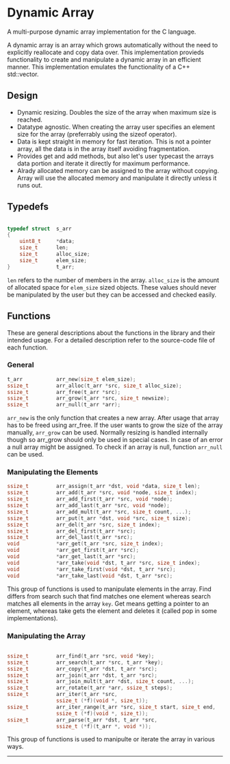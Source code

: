 # Dynamic Array

A multi-purpose dynamic array implementation for the C language.

A dynamic array is an array which grows automatically without the need to
explicitly reallocate and copy data over. This implementation provieds
functionality to create and manipulate a dynamic array in an efficient
manner. This implementation emulates the functionality of a C++ std::vector.

## Design

-   Dynamic resizing. Doubles the size of the array when maximum size
    is reached.
-   Datatype agnostic. When creating the array user specifies an element size
    for the array (preferrably using the sizeof operator).
-   Data is kept straight in memory for fast iteration. This is not a pointer
    array, all the data is in the array itself avoiding fragmentation.
-   Provides get and add methods, but also let's user typecast the arrays data
    portion and iterate it directly for maximum performance.
-   Alrady allocated memory can be assigned to the array without copying. Array
    will use the allocated memory and manipulate it directly unless it runs out.

## Typedefs

```c

typedef struct  s_arr
{
    uint8_t     *data;
    size_t      len;
    size_t      alloc_size;
    size_t      elem_size;
}               t_arr;

```

`len` refers to the number of members in the array. `alloc_size` is the amount
of allocated space for `elem_size` sized objects. These values should never be
manipulated by the user but they can be accessed and checked easily.

## Functions

These are general descriptions about the functions in the library and their
intended usage. For a detailed description refer to the source-code file
of each function.

### General

```c
t_arr           arr_new(size_t elem_size);
ssize_t         arr_alloc(t_arr *src, size_t alloc_size);
ssize_t         arr_free(t_arr *src);
ssize_t         arr_grow(t_arr *src, size_t newsize);
ssize_t         arr_null(t_arr *arr);
```

`arr_new` is the only function that creates a new array. After usage that array has
to be freed using arr_free. If the user wants to grow the size of the array
manually, `arr_grow` can be used. Normally resizing is handled internally though so
arr_grow should only be used in special cases. In case of an error a null array
might be assigned. To check if an array is null, function `arr_null` can be used.

### Manipulating the Elements

```c
ssize_t         arr_assign(t_arr *dst, void *data, size_t len);
ssize_t         arr_add(t_arr *src, void *node, size_t index);
ssize_t         arr_add_first(t_arr *src, void *node);
ssize_t         arr_add_last(t_arr *src, void *node);
ssize_t         arr_add_mult(t_arr *src, size_t count, ...);
ssize_t         arr_put(t_arr *dst, void *src, size_t size);
ssize_t         arr_del(t_arr *src, size_t index);
ssize_t         arr_del_first(t_arr *src);
ssize_t         arr_del_last(t_arr *src);
void            *arr_get(t_arr *src, size_t index);
void            *arr_get_first(t_arr *src);
void            *arr_get_last(t_arr *src);
void            *arr_take(void *dst, t_arr *src, size_t index);
void            *arr_take_first(void *dst, t_arr *src);
void            *arr_take_last(void *dst, t_arr *src);
```

This group of functions is used to manipulate elements in the array. Find
differs from search such that find matches one element whereas search matches
all elements in the array `key`. Get means getting a pointer to an element,
whereas take gets the element and deletes it (called pop in some
implementations).

### Manipulating the Array

```c

ssize_t         arr_find(t_arr *src, void *key);
ssize_t         arr_search(t_arr *src, t_arr *key);
ssize_t         arr_copy(t_arr *dst, t_arr *src);
ssize_t         arr_join(t_arr *dst, t_arr *src);
ssize_t         arr_join_mult(t_arr *dst, size_t count, ...);
ssize_t         arr_rotate(t_arr *arr, ssize_t steps);
ssize_t         arr_iter(t_arr *src,
                ssize_t (*f)(void *, size_t));
ssize_t         arr_iter_range(t_arr *src, size_t start, size_t end,
                ssize_t (*f)(void *, size_t));
ssize_t         arr_parse(t_arr *dst, t_arr *src,
                ssize_t (*f)(t_arr *, void *));

```

This group of functions is used to manipulte or iterate the array in various
ways.

-------------------------------------------------------------------------------
